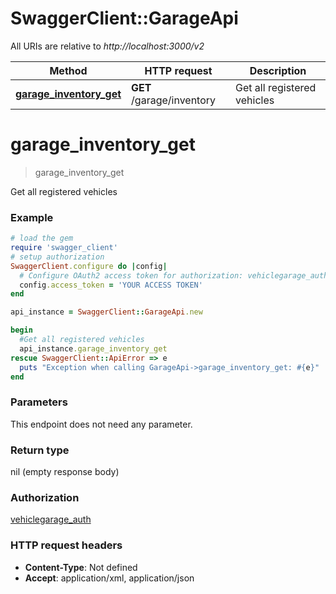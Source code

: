 # SwaggerClient::GarageApi

All URIs are relative to *http://localhost:3000/v2*

Method | HTTP request | Description
------------- | ------------- | -------------
[**garage_inventory_get**](GarageApi.md#garage_inventory_get) | **GET** /garage/inventory | Get all registered vehicles


# **garage_inventory_get**
> garage_inventory_get

Get all registered vehicles



### Example
```ruby
# load the gem
require 'swagger_client'
# setup authorization
SwaggerClient.configure do |config|
  # Configure OAuth2 access token for authorization: vehiclegarage_auth
  config.access_token = 'YOUR ACCESS TOKEN'
end

api_instance = SwaggerClient::GarageApi.new

begin
  #Get all registered vehicles
  api_instance.garage_inventory_get
rescue SwaggerClient::ApiError => e
  puts "Exception when calling GarageApi->garage_inventory_get: #{e}"
end
```

### Parameters
This endpoint does not need any parameter.

### Return type

nil (empty response body)

### Authorization

[vehiclegarage_auth](../README.md#vehiclegarage_auth)

### HTTP request headers

 - **Content-Type**: Not defined
 - **Accept**: application/xml, application/json



